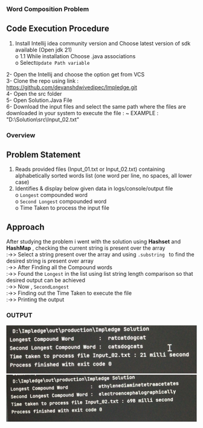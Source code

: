 ### Word Composition Problem

## Code Execution Procedure
1. Install Intellij idea community version and Choose latest version of sdk available (Open jdk 21)<br>
o 1.1 While installation Choose .java associations <br>
o Select`Update Path variable` <br>

 2- Open the Intellij and choose the option get from VCS
<br>
 3- Clone the repo using link :  https://github.com/devanshdwivedipec/Impledge.git
<br>
4- Open the src folder 
<br>
5- Open Solution.Java File 
<br>
6- Download the input files and select the same path where the files are downloaded in your system to execute the file : ~ EXAMPLE : "D:\\Solution\\src\\Input_02.txt"

### Overview

## Problem Statement 

1. Reads provided files (Input_01.txt or Input_02.txt) containing alphabetically sorted words list (one
word per line, no spaces, all lower case) 
2. Identifies & display below given data in logs/console/output file<br>
o `Longest` compounded word<br>
o `Second Longest` compounded word<br>
o  Time Taken to process the input file<br>

## Approach 
After studying the problem i went with the solution using **Hashset** and **HashMap** , checking the current string is present over the array <br>
:->> Select a string present over the array and using `.substring ` to find the desired string is present over array <br>
:->> After Finding all the Compound words<br>
:->> Found the `Longest` in the list using list string length comparison so that desired output can be achieved<br>
:->> Now , `SecondLongest` <br>
:->> Finding out the Time Taken to execute the file <br>
:->> Printing the output 

### OUTPUT
![Output 1](Output_01.jpeg)
![Output 2](Output_02.jpeg)
